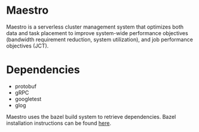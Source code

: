 # Maestro

Maestro is a serverless cluster management system that optimizes both data and
task placement to improve system-wide performance objectives (bandwidth
requirement reduction, system utilization), and job performance objectives
(JCT).

# Dependencies
 * protobuf
 * gRPC
 * googletest
 * glog

Maestro uses the bazel build system to retrieve dependencies. 
Bazel installation instructions can be found [here](https://docs.bazel.build/versions/master/install.html).